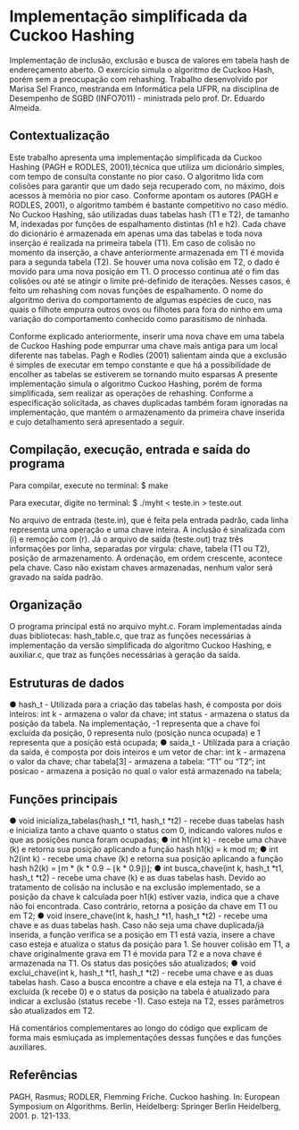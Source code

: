# Implementação simplificada da Cuckoo Hashing
Implementação de inclusão, exclusão e busca de valores em tabela hash de endereçamento aberto. O exercício simula o algoritmo de Cuckoo Hash, porém sem a preocupação com rehashing. Trabalho desenvolvido por Marisa Sel Franco, mestranda em Informática pela UFPR, na disciplina de Desempenho de SGBD (INFO7011) - ministrada pelo prof. Dr. Eduardo Almeida.

## Contextualização

Este trabalho apresenta uma implementação simplificada da Cuckoo Hashing (PAGH e RODLES, 2001),técnica que utiliza um dicionário simples, com tempo de consulta constante no pior caso. O algoritmo lida com colisões para garantir que um dado seja recuperado com, no máximo, dois acessos à memória no pior caso. Conforme apontam os autores (PAGH e RODLES, 2001), o algoritmo também é bastante competitivo no caso médio. No Cuckoo Hashing, são utilizadas duas tabelas hash (T1 e T2), de tamanho M, indexadas por funções de espalhamento distintas (h1 e h2). Cada chave do dicionário é armazenada em apenas uma das tabelas e toda nova inserção é realizada na primeira tabela (T1). Em caso de colisão no momento da inserção, a chave anteriormente armazenada em T1 é movida para a segunda tabela (T2). Se houver uma nova colisão em T2, o dado é movido para uma nova posição em T1. O processo continua até o fim das colisões ou até se atingir o limite pré-definido de iterações. Nesses casos, é feito um rehashing com novas funções de espalhamento. O nome do algoritmo deriva do comportamento de algumas espécies de cuco, nas quais o filhote empurra outros ovos ou filhotes para fora do ninho em uma variação do comportamento conhecido como parasitismo de ninhada.

Conforme explicado anteriormente, inserir uma nova chave em uma tabela de Cuckoo Hashing pode empurrar uma chave mais antiga para um local diferente nas tabelas. Pagh e Rodles (2001) salientam ainda que a exclusão é simples de executar em tempo constante e que há a possibilidade de encolher as tabelas se estiverem se tornando muito esparsas A presente implementação simula o algoritmo Cuckoo Hashing, porém de forma simplificada, sem realizar as operações de rehashing. Conforme a especificação solicitada, as chaves duplicadas também foram ignoradas na implementação, que mantém o armazenamento da primeira chave inserida e cujo detalhamento será apresentado a seguir.

## Compilação, execução, entrada e saída do programa

Para compilar, execute no terminal:
$ make

Para executar, digite no terminal:
$ ./myht < teste.in > teste.out

No arquivo de entrada (teste.in), que é feita pela entrada padrão, cada linha representa uma operação e uma chave inteira. A inclusão é sinalizada com (i) e remoção com (r). Já o arquivo de saída (teste.out)
traz três informações por linha, separadas por vírgula: chave, tabela (T1 ou T2), posição de armazenamento. A ordenação, em ordem crescente, acontece pela chave. Caso não existam chaves armazenadas, nenhum valor será gravado na saída padrão.

## Organização
O programa principal está no arquivo myht.c. Foram implementadas ainda duas bibliotecas: hash_table.c, que traz as funções necessárias à implementação da versão simplificada do algoritmo Cuckoo Hashing, e auxiliar.c, que traz as funções necessárias à geração da saída.

## Estruturas de dados
● hash_t - Utilizada para a criação das tabelas hash, é composta por dois inteiros: int k - armazena o valor da chave; int status - armazena o status da posição da tabela. Na
implementação, -1 representa que a chave foi excluída da posição, 0 representa nulo (posição nunca ocupada) e 1 representa que a posição está ocupada;
● saida_t - Utilizada para a criação da saída, é composta por dois inteiros e um vetor de char: int k - armazena o valor da chave; char tabela[3] - armazena a tabela: “T1” ou “T2”; int posicao - armazena a posição no qual o valor está armazenado na tabela;

## Funções principais
● void inicializa_tabelas(hash_t *t1, hash_t *t2) - recebe duas tabelas hash e inicializa tanto a chave quanto o status com 0, indicando valores nulos e que as posições nunca foram ocupadas;
● int h1(int k) - recebe uma chave (k) e retorna sua posição aplicando a função hash h1(k) = k mod m;
● int h2(int k) - recebe uma chave (k) e retorna sua posição aplicando a função hash h2(k) = ⌊m * (k * 0.9 − ⌊k * 0.9⌋)⌋;
● int busca_chave(int k, hash_t *t1, hash_t *t2) - recebe uma chave (k) e as duas tabelas hash. Devido ao tratamento de colisão na inclusão e na exclusão implementado, se a posição da chave k calculada poer h1(k) estiver vazia, indica que a chave não foi encontrada. Caso contrário, retorna a posição da chave em T1 ou em T2;
● void insere_chave(int k, hash_t *t1, hash_t *t2) - recebe uma chave e as duas tabelas hash. Caso não seja uma chave duplicada/já inserida, a função verifica se a posição em T1 está vazia, insere a chave caso esteja e atualiza o status da posição para 1. Se houver colisão em T1, a chave originalmente grava em T1 é movida para T2 e a nova chave é armazenada na T1. Os status das posições são atualizados;
● void exclui_chave(int k, hash_t *t1, hash_t *t2) - recebe uma chave e as duas tabelas hash. Caso a busca encontre a chave e ela esteja na T1, a chave é excluída (k recebe 0) e o status da posição na tabela é atualizado para indicar a exclusão (status recebe -1). Caso esteja na T2, esses parâmetros são atualizados em T2.

Há comentários complementares ao longo do código que explicam de forma mais esmiuçada as implementações dessas funções e das funções auxiliares.

## Referências

PAGH, Rasmus; RODLER, Flemming Friche. Cuckoo hashing. In: European Symposium on Algorithms. Berlin, Heidelberg: Springer Berlin Heidelberg, 2001. p. 121-133.
